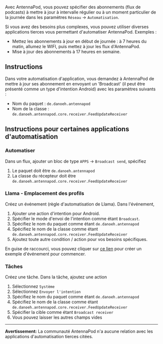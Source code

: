 Avec AntennaPod, vous pouvez spécifier des abonnements (flux de podcasts) à
mettre à jour à intervalle régulier ou à un moment particulier de la journée
dans les paramètres `Réseau` → `Automatisation`.

Si vous avez des besoins plus complexes, vous pouvez utiliser diverses
applications tierces vous permettant d'automatiser AntennaPod. Exemples :

- Mettez les abonnements à jour en début de journée : à 7 heures du matin,
allumez le WIFI, puis mettez à jour les flux d'AntennaPod.
- Mise à jour des abonnements à 17 heures en semaine.

## Instructions

Dans votre automatisation d'application, vous demandez à AntennaPod de mettre à
jour ses abonnement en envoyant un 'Broadcast' (il peut être présenté comme un
type d'intention Android) avec les paramètres suivants :

- Nom du paquet : `de.danoeh.antennapod`
- Nom de la classe : `de.danoeh.antennapod.core.receiver.FeedUpdateReceiver`

## Instructions pour certaines applications d'automatisation

### Automatiser

Dans un flux, ajouter un bloc de type `APPS` → `Broadcast send`, spécifiez

1. Le paquet doit être `de.danoeh.antennapod`
1. La classe du récepteur doit être
`de.danoeh.antennapod.core.receiver.FeedUpdateReceiver`

### Llama - Emplacement des profils

Créez un événement (règle d'automatisation de Llama). Dans l'événement,

1. Ajouter une action d'intention pour Android.
1. Spécifier le mode d'envoi de l'intention comme étant `Broadcast`.
1. Spécifiez le nom du paquet comme étant `de.danoeh.antennapod`
1. Spécifiez le nom de la classe comme étant
`de.danoeh.antennapod.core.receiver.FeedUpdateReceiver`
1. Ajoutez toute autre condition / action pour vos besoins spécifiques.

En guise de raccourci, vous pouvez cliquer sur [ce lien](http://llama.location.profiles/AntennaPod+feeds+Update/AntennaPod+feeds+Update%7C0-1-0-0-0-0-0-1-0-%7C%3A%7Ct%7C420%7C425%7Cai%7Cde.danoeh.antennapod%7CFgAAAGEAbgBkAHIAbwBpAGQALgBjAG8AbgB0AGUAbgB0AC4ASQBuAHQAZQBuAHQAAAAAAP%2F%2F%2F%2F8AAAAA%2F%2F%2F%2F%2FwAAAAD%2F%2F%2F%2F%2F%2F%2F%2F%2F%2FxQAAABkAGUALgBkAGEAbgBvAGUAaAAuAGEAbgB0AGUAbgBuAGEAcABvAGQAAAAAADUAAABkAGUALgBkAGEAbgBvAGUAaAAuAGEAbgB0AGUAbgBuAGEAcABvAGQALgBjAG8AcgBlAC4AcgBlAGMAZQBpAHYAZQByAC4ARgBlAGUAZABVAHAAZABhAHQAZQBSAGUAYwBlAGkAdgBlAHIAAAAAAAAAAAAAAAAAAAAAAAAA%2Fv%2F%2F%2F%2F%2F%2F%2F%2F8%3D%7C2%7C)
pour créer un exemple d'événement pour commencer.

### Tâches

Créez une tâche. Dans la tâche, ajoutez une action

1. Sélectionnez `Système`
1. Sélectionnez `Envoyer l'intention`
1. Spécifiez le nom du paquet comme étant `de.danoeh.antennapod`
1. Spécifiez le nom de la classe comme étant
`de.danoeh.antennapod.core.receiver.FeedUpdateReceiver`
1. Spécifier la cible comme étant `Broadcast receiver`
1. Vous pouvez laisser les autres champs vides

***

**Avertissement:** La communauté AntennaPod n'a aucune relation avec les
applications d'automatisation tierces citées.
